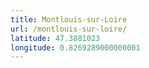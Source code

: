 ```yaml
---
title: Montlouis-sur-Loire
url: /montlouis-sur-loire/
latitude: 47.3881023
longitude: 0.8269289000000001
---
```

